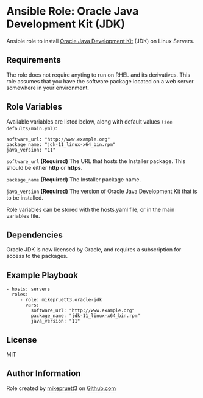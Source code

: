 Ansible Role: Oracle Java Development Kit (JDK)
=========

Ansible role to install [Oracle Java Development Kit](https://www.oracle.com/java/technologies/java-se-glance.html) (JDK) on Linux Servers.

Requirements
------------

The role does not require anyting to run on RHEL and its derivatives. This role assumes that you have the software package located on a web server somewhere in your environment.

Role Variables
--------------

Available variables are listed below, along with default values ```(see defaults/main.yml)```:

```
software_url: "http://www.example.org"
package_name: "jdk-11_linux-x64_bin.rpm"
java_version: "11"
```

```software_url``` **(Required)** The URL that hosts the Installer package. This should be either **http** or **https**.

```package_name``` **(Required)** The Installer package name.

```java_version``` **(Required)** The version of Oracle Java Development Kit that is to be installed.

Role variables can be stored with the hosts.yaml file, or in the main variables file.

Dependencies
------------

Oracle JDK is now licensed by Oracle, and requires a subscription for access to the packages.

Example Playbook
----------------

    - hosts: servers
      roles:
         - role: mikepruett3.oracle-jdk
           vars:
             software_url: "http://www.example.org"
             package_name: "jdk-11_linux-x64_bin.rpm"
             java_version: "11"

License
-------

MIT

Author Information
------------------

Role created by [mikepruett3](https://github.com/mikepruett3) on [Github.com](https://github.com/mikepruett3)
